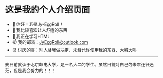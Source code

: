 # 这是我的个人介绍页面
- 👋 你好！我是Jy-EggRoll！
- 👀 我比较喜欢让人舒适的东西
- 🌱 我正在学习HTML
- 📫 我的邮箱：JyEggRoll@outlook.com
- 😓 讨厌的事：别人替我做决定、未经允许使用我的东西、大喊大叫

---

我目前就读于北京邮电大学，是一名大二的学生。虽然目前对自己的未来还很迷茫，但是我会努力的！！！